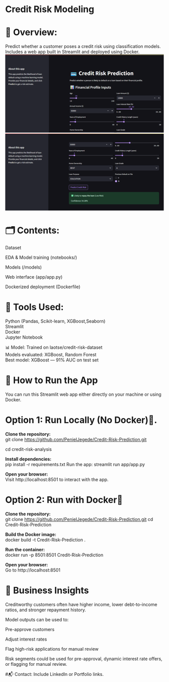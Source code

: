 # Credit Risk Modeling


# 🧠 Overview:
Predict whether a customer poses a credit risk using classification models.
Includes a web app built in Streamlit and deployed using Docker.
![App UI](images/app.png)  
![App U2](images/app2.png)


# 🗂️ Contents:
Dataset 

EDA & Model training (notebooks/)

Models (/models)

Web interface (app/app.py)

Dockerized deployment (Dockerfile)


# 🧪 Tools Used:
Python (Pandas, Scikit-learn, XGBoost,Seaborn)  
Streamlit  
Docker  
Jupyter Notebook  


📊 Model:
Trained on laotse/credit-risk-dataset  
Models evaluated: XGBoost, Random Forest  
Best model: XGBoost — 91% AUC on test set  

# 🚀 How to Run the App
You can run this Streamlit web app either directly on your machine or using Docker.

# Option 1: Run Locally (No Docker)🔧.
  
**Clone the repository:**  
git clone https://github.com/PenielJegede/Credit-Risk-Prediction.git  

cd credit-risk-analysis  

**Install dependencies:**  
pip install -r requirements.txt
Run the app:
streamlit run app/app.py

**Open your browser:**  
Visit http://localhost:8501 to interact with the app.


      
# Option 2: Run with Docker🐳  

**Clone the repository:**  
git clone https://github.com/PenielJegede/Credit-Risk-Prediction.git
cd Credit-Risk-Prediction  
  
**Build the Docker image:**  
docker build -t Credit-Risk-Prediction  .
  
**Run the container:**  
docker run -p 8501:8501 Credit-Risk-Prediction  

**Open your browser:**  
Go to http://localhost:8501


# 📝 Business Insights
Creditworthy customers often have higher income, lower debt-to-income ratios, and stronger repayment history.

Model outputs can be used to:

Pre-approve customers

Adjust interest rates

Flag high-risk applications for manual review

Risk segments could be used for pre-approval, dynamic interest rate offers, or flagging for manual review.

#📬 Contact:
Include LinkedIn or Portfolio links.
